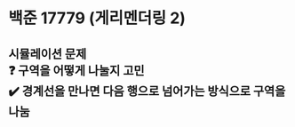 # 백준 17779 (게리멘더링 2)   
시뮬레이션 문제  
:question: 구역을 어떻게 나눌지 고민  
:heavy_check_mark: 경계선을 만나면 다음 행으로 넘어가는 방식으로 구역을 나눔<br>  
---  
